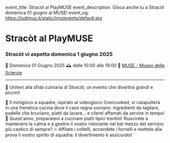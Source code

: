 event_title: Stracòt al PlayMUSE
event_description: Gioca anche tu a Stracòt domenica 01 giugno al MUSE!
event_og: https://ludimus.it/static/img/events/default.jpg

# Stracòt al PlayMUSE

### Stracòt vi aspetta domenica 1 giugno 2025

📅 Domenica 01 Giugno 2025
🕰 dalle 10:00 alle 19:00
📍 [MUSE - Museo delle Scienze](https://maps.app.goo.gl/REDphaqJTafMqdHa9)

---

🚀 Unitevi alla sfida culinaria di Stracòt, un evento che divertirà grandi e piccini!

🍳 Il minigioco a squadre, ispirato al videogioco Overcooked, vi catapulterà in una frenetica cucina dove il caos regna sovrano: ingredienti da tagliare, padelle che bruciano, piatti da lavare… e clienti affamati da servire in tempo!
🥘 Quest'anno, preparatevi a cucinare piatti tipici trentini! Riuscirete a mantenere la calma e a gestire il vostro ristorante nel bel mezzo del servizio più caotico di sempre?
🔥 Affilate i coltelli, accendete i fornelli e mettete alla prova il vostro spirito di squadra: il divertimento è assicurato!
